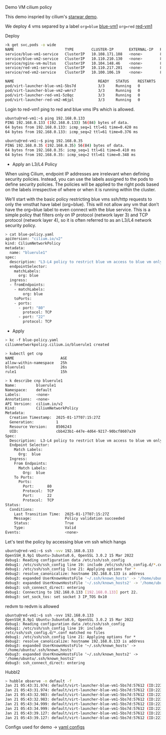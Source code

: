Demo VM cilium policy

This demo inspried by cilium's [starwar demo](https://docs.cilium.io/en/stable/gettingstarted/demo). 

We deploy 4 vms separed by a label `org=blue` [blue-vm1](https://github.com/susantsahani/baremetal-docs/blob/main/vm-policy-blue-red/yaml/blue-vm1.yaml#L13]L13) 
`org=red` [red-vm1](https://github.com/susantsahani/baremetal-docs/blob/main/vm-policy-blue-red/yaml/red-vm1.yaml#L13)

Deploy
   
```bash
>k get svc,pods -o wide
NAME                       TYPE        CLUSTER-IP       EXTERNAL-IP   PORT(S)         AGE   SELECTOR
service/blue-vm1-service   ClusterIP   10.108.171.108   <none>        80/TCP,22/TCP   48m   kubevirt.io/domain=blue-vm1,name=blue-vm1,org=blue
service/blue-vm2-service   ClusterIP   10.110.210.130   <none>        80/TCP,22/TCP   48m   kubevirt.io/domain=blue-vm2,name=blue-vm2,org=blue
service/nginx-vm-multus    ClusterIP   10.104.148.46    <none>        80/TCP,22/TCP   14h   kubevirt.io/domain=nginx-vm-multus,name=nginx-vm-multus
service/red-vm1-service    ClusterIP   10.110.217.201   <none>        80/TCP,22/TCP   51m   kubevirt.io/domain=red-vm1,name=red-vm1,org=red
service/red-vm2-service    ClusterIP   10.100.106.19    <none>        80/TCP,22/TCP   48m   kubevirt.io/domain=red-vm2,name=red-vm2,org=red

NAME                                      READY   STATUS    RESTARTS   AGE   IP              NODE        NOMINATED NODE   READINESS GATES
pod/virt-launcher-blue-vm1-5bs7d          3/3     Running   0          48m   192.168.0.4     eksa-cp02   <none>           1/1
pod/virt-launcher-blue-vm2-wmrs7          3/3     Running   0          48m   192.168.0.133   eksa-cp02   <none>           1/1
pod/virt-launcher-red-vm1-5z8qc           3/3     Running   0          51m   192.168.0.29    eksa-cp02   <none>           1/1
pod/virt-launcher-red-vm2-m6jpl           3/3     Running   0          48m   192.168.0.35    eksa-cp02   <none>           1/1
```
Login to red-vm1 ping to red and blue vms IPs which is allowed.

```bash
ubuntu@red-vm1:~$ ping 192.168.0.133 
PING 192.168.0.133 (192.168.0.133) 56(84) bytes of data.
64 bytes from 192.168.0.133: icmp_seq=1 ttl=61 time=0.420 ms
64 bytes from 192.168.0.133: icmp_seq=2 ttl=61 time=0.376 ms

ubuntu@red-vm1:~$ ping 192.168.0.35 
PING 192.168.0.35 (192.168.0.35) 56(84) bytes of data.
64 bytes from 192.168.0.35: icmp_seq=1 ttl=61 time=0.410 ms
64 bytes from 192.168.0.35: icmp_seq=2 ttl=61 time=0.348 ms
```

-    Apply an L3/L4 Policy

When using Cilium, endpoint IP addresses are irrelevant when defining security policies. Instead, you can use the labels assigned 
to the pods to define security policies. The policies will be applied to the right pods based on the labels irrespective of where 
or when it is running within the cluster.

We’ll start with the basic policy restricting blue vms ssh/http requests to only the vmsthat have label (org=blue). 
This will not allow any vm that don’t have the org=blue label to even connect with the blue service. 
This is a simple policy that filters only on IP protocol (network layer 3) and TCP protocol (network layer 4), 
so it is often referred to as an L3/L4 network security policy.

```bash
> cat blue-policy.yaml
apiVersion: "cilium.io/v2"
kind: CiliumNetworkPolicy
metadata:
  name: "bluerule1"
spec:
  description: "L3-L4 policy to restrict blue vm access to blue vm only"
  endpointSelector:
    matchLabels:
      org: blue
  ingress:
  - fromEndpoints:
    - matchLabels:
        org: blue
    toPorts:
    - ports:
      - port: "80"
        protocol: TCP
      - port: "22"
        protocol: TCP
```

- Apply

```bash
> kc -f blue-policy.yaml
ciliumnetworkpolicy.cilium.io/bluerule1 created

> kubectl get cnp
NAME                     AGE
allow-within-namespace   25h
bluerule1                26s
rule1                    15h

> k describe cnp bluerule1
Name:         bluerule1
Namespace:    default
Labels:       <none>
Annotations:  <none>
API Version:  cilium.io/v2
Kind:         CiliumNetworkPolicy
Metadata:
  Creation Timestamp:  2025-01-17T07:15:27Z
  Generation:          1
  Resource Version:    8506243
  UID:                 cbb423b1-447e-4d64-9217-90bcf8607a39
Spec:
  Description:  L3-L4 policy to restrict blue vm access to blue vm only
  Endpoint Selector:
    Match Labels:
      Org:  blue
  Ingress:
    From Endpoints:
      Match Labels:
        Org:  blue
    To Ports:
      Ports:
        Port:      80
        Protocol:  TCP
        Port:      22
        Protocol:  TCP
Status:
  Conditions:
    Last Transition Time:  2025-01-17T07:15:27Z
    Message:               Policy validation succeeded
    Status:                True
    Type:                  Valid
Events:                    <none>

```

Let's test the policy by accessing blue vm ssh which hangs

```bash
ubuntu@red-vm1:~$ ssh -vvv 192.168.0.133
OpenSSH_8.9p1 Ubuntu-3ubuntu0.6, OpenSSL 3.0.2 15 Mar 2022
debug1: Reading configuration data /etc/ssh/ssh_config
debug1: /etc/ssh/ssh_config line 19: include /etc/ssh/ssh_config.d/*.conf matched no files
debug1: /etc/ssh/ssh_config line 21: Applying options for *
debug2: resolve_canonicalize: hostname 192.168.0.133 is address
debug3: expanded UserKnownHostsFile '~/.ssh/known_hosts' -> '/home/ubuntu/.ssh/known_hosts'
debug3: expanded UserKnownHostsFile '~/.ssh/known_hosts2' -> '/home/ubuntu/.ssh/known_hosts2'
debug3: ssh_connect_direct: entering
debug1: Connecting to 192.168.0.133 [192.168.0.133] port 22.
debug3: set_sock_tos: set socket 3 IP_TOS 0x10
```
redvm to redvm is allowed
```
ubuntu@red-vm1:~$ ssh -vvv 192.168.0.133
OpenSSH_8.9p1 Ubuntu-3ubuntu0.6, OpenSSL 3.0.2 15 Mar 2022
debug1: Reading configuration data /etc/ssh/ssh_config
debug1: /etc/ssh/ssh_config line 19: include /etc/ssh/ssh_config.d/*.conf matched no files
debug1: /etc/ssh/ssh_config line 21: Applying options for *
debug2: resolve_canonicalize: hostname 192.168.0.133 is address
debug3: expanded UserKnownHostsFile '~/.ssh/known_hosts' -> '/home/ubuntu/.ssh/known_hosts'
debug3: expanded UserKnownHostsFile '~/.ssh/known_hosts2' -> '/home/ubuntu/.ssh/known_hosts2'
debug3: ssh_connect_direct: entering

```

Hubbl2
```bash
> hubble observe -n default -f
Jan 21 05:43:31.974: default/virt-launcher-blue-vm1-5bs7d:57612 (ID:22352) <> default/virt-launcher-red-vm2-m6jpl:22 (ID:18468) policy-verdict:none INGRESS DENIED (TCP Flags: SYN)
Jan 21 05:43:31.974: default/virt-launcher-blue-vm1-5bs7d:57612 (ID:22352) <> default/virt-launcher-red-vm2-m6jpl:22 (ID:18468) Policy denied DROPPED (TCP Flags: SYN)
Jan 21 05:43:32.983: default/virt-launcher-blue-vm1-5bs7d:57612 (ID:22352) <> default/virt-launcher-red-vm2-m6jpl:22 (ID:18468) policy-verdict:none INGRESS DENIED (TCP Flags: SYN)
Jan 21 05:43:32.983: default/virt-launcher-blue-vm1-5bs7d:57612 (ID:22352) <> default/virt-launcher-red-vm2-m6jpl:22 (ID:18468) Policy denied DROPPED (TCP Flags: SYN)
Jan 21 05:43:34.999: default/virt-launcher-blue-vm1-5bs7d:57612 (ID:22352) <> default/virt-launcher-red-vm2-m6jpl:22 (ID:18468) policy-verdict:none INGRESS DENIED (TCP Flags: SYN)
Jan 21 05:43:34.999: default/virt-launcher-blue-vm1-5bs7d:57612 (ID:22352) <> default/virt-launcher-red-vm2-m6jpl:22 (ID:18468) Policy denied DROPPED (TCP Flags: SYN)
Jan 21 05:43:39.127: default/virt-launcher-blue-vm1-5bs7d:57612 (ID:22352) <> default/virt-launcher-red-vm2-m6jpl:22 (ID:18468) policy-verdict:none INGRESS DENIED (TCP Flags: SYN)
Jan 21 05:43:39.127: default/virt-launcher-blue-vm1-5bs7d:57612 (ID:22352) <> default/virt-launcher-red-vm2-m6jpl:22 (ID:18468) Policy denied DROPPED (TCP Flags: SYN)


```

Configs used for demo ->
[yaml configs](https://github.com/susantsahani/baremetal-docs/tree/main/vm-policy-blue-red/yaml)

